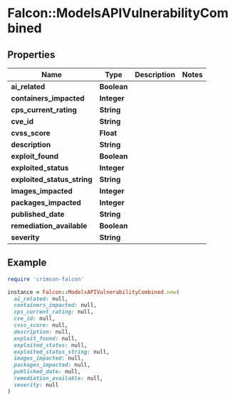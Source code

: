 # Falcon::ModelsAPIVulnerabilityCombined

## Properties

| Name | Type | Description | Notes |
| ---- | ---- | ----------- | ----- |
| **ai_related** | **Boolean** |  |  |
| **containers_impacted** | **Integer** |  |  |
| **cps_current_rating** | **String** |  |  |
| **cve_id** | **String** |  |  |
| **cvss_score** | **Float** |  |  |
| **description** | **String** |  |  |
| **exploit_found** | **Boolean** |  |  |
| **exploited_status** | **Integer** |  |  |
| **exploited_status_string** | **String** |  |  |
| **images_impacted** | **Integer** |  |  |
| **packages_impacted** | **Integer** |  |  |
| **published_date** | **String** |  |  |
| **remediation_available** | **Boolean** |  |  |
| **severity** | **String** |  |  |

## Example

```ruby
require 'crimson-falcon'

instance = Falcon::ModelsAPIVulnerabilityCombined.new(
  ai_related: null,
  containers_impacted: null,
  cps_current_rating: null,
  cve_id: null,
  cvss_score: null,
  description: null,
  exploit_found: null,
  exploited_status: null,
  exploited_status_string: null,
  images_impacted: null,
  packages_impacted: null,
  published_date: null,
  remediation_available: null,
  severity: null
)
```

